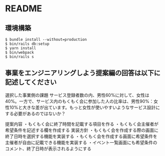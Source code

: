 # README

## 環境構築
```
$ bundle install --without=production
$ bin/rails db:setup
$ yarn install
$ bin/webpack
$ bin/rails s
```

## 事業をエンジニアリングしよう提案編の回答は以下に記述してください
選択した事業側の課題
サービス登録者数の内、男性60%に対して、女性は40%。一方で、サービス内のもくもく会に参加した人の比率は、男性90%：女性10%と大きな差が出ています。もっと女性が使いやすいようなサービス設計にする必要があるのではないか？

提案内容
・もくもく会に終了時間を記載する項目を作る
・もくもく会主催者が希望条件を記述する欄を作成する
実装方針
・もくもく会を作成する際の画面に終了日時を選択する機能を実装する
・もくもく会を作成する画面に希望条件を主催者が自由に記載できる機能を実装する
・イベント一覧画面にも希望条件のコメント、終了日時が表示されるようにする
